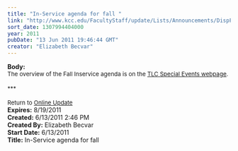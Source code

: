 ```yaml
---
title: "In-Service agenda for fall "
link: "http://www.kcc.edu/FacultyStaff/update/Lists/Announcements/DispForm.aspx?ID=353"
sort_date: 1307994404000
year: 2011
pubDate: "13 Jun 2011 19:46:44 GMT"
creator: "Elizabeth Becvar"
---
```


<div><b>Body:</b> <div class="ExternalClassDB4810304CC64B0AA1B688C7AD27C2FD">
<div><font size="2">The overview of the Fall Inservice agenda is on the <a href="/FacultyStaff/departments/ktlc/Pages/tlc-calendar.aspx">TLC Special Events webpage</a>.</font></div>
<div><font size="2"></font> </div><font size="2"></font></div>
<div class="ExternalClassDB4810304CC64B0AA1B688C7AD27C2FD"><font size="2">***
<div> </div>
<div>Return to <a href="/FacultyStaff/update/Pages/dailyupdate.aspx">Online Update</a></div></font></div></div>
<div><b>Expires:</b> 8/19/2011</div>
<div><b>Created:</b> 6/13/2011 2:46 PM</div>
<div><b>Created By:</b> Elizabeth Becvar</div>
<div><b>Start Date:</b> 6/13/2011</div>
<div><b>Title:</b> In-Service agenda for fall </div>
